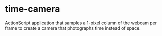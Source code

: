 time-camera
===========

ActionScript application that samples a 1-pixel column of the webcam per frame to create a camera that photographs time instead of space.